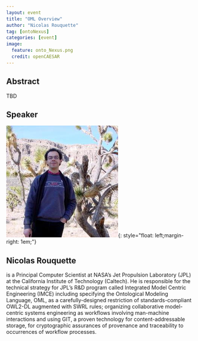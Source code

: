 ```yaml
---
layout: event
title: "OML Overview"
author: "Nicolas Rouquette"
tag: [ontoNexus]
categories: [event]
image:
  feature: onto_Nexus.png
  credit: openCAESAR
---
```


## Abstract

TBD

## Speaker
![Nicolas Rouquette](img/Rouquette.jpeg){: style="float: left;margin-right: 1em;"}

<h2>Nicolas Rouquette</h2> is a Principal Computer Scientist at NASA’s Jet Propulsion Laboratory (JPL) at the California Institute of Technology (Caltech). He is responsible for the technical strategy for JPL’s R&D program called Integrated Model Centric Engineering (IMCE) including specifying the Ontological Modeling Language, OML, as a carefully-designed restriction of standards-compliant OWL2-DL augmented with SWRL rules; organizing collaborative model-centric systems engineering as workflows involving man-machine interactions and using GIT, a proven technology for content-addressable storage, for cryptographic assurances of provenance and traceability to occurrences of workflow processes.